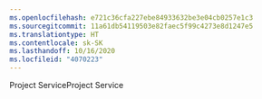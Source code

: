 ```yaml
---
ms.openlocfilehash: e721c36cfa227ebe84933632be3e04cb0257e1c3
ms.sourcegitcommit: 11a61db54119503e82faec5f99c4273e8d1247e5
ms.translationtype: HT
ms.contentlocale: sk-SK
ms.lasthandoff: 10/16/2020
ms.locfileid: "4070223"
---
```

<span data-ttu-id="627fd-101">Project Service</span><span class="sxs-lookup"><span data-stu-id="627fd-101">Project Service</span></span>
